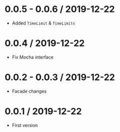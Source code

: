 0.0.5 - 0.0.6 / 2019-12-22
===================

  * Added `TimeLimit` & `TimeLimits`
  
0.0.4 / 2019-12-22
===================

  * Fix Mocha interface
  
0.0.2 - 0.0.3 / 2019-12-22
===================

  * Facade changes
  
0.0.1 / 2019-12-22
===================

  * First version